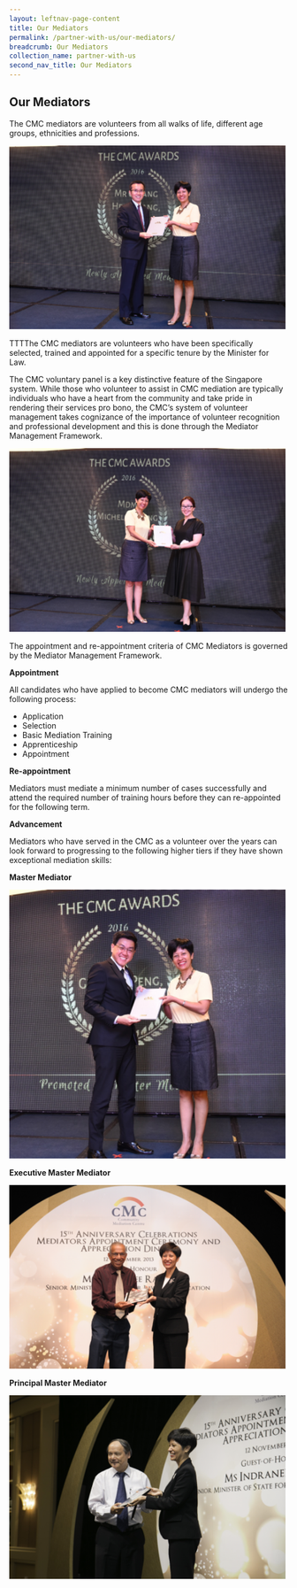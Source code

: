 ```yaml
---
layout: leftnav-page-content
title: Our Mediators
permalink: /partner-with-us/our-mediators/
breadcrumb: Our Mediators
collection_name: partner-with-us
second_nav_title: Our Mediators
---
```




Our Mediators
---

The CMC mediators are volunteers from all walks of life, different age groups, ethnicities and professions. 

<div class="image"><img src="/images/1504159397889.png/" style="width:500px"></div>

TTTThe CMC mediators are volunteers who have been specifically selected, trained and appointed for a specific tenure by the Minister for Law.

The CMC voluntary panel is a key distinctive feature of the Singapore system. While those who volunteer to assist in CMC mediation are typically individuals who have a heart from the community and take pride in rendering their services pro bono, the CMC’s system of volunteer management takes cognizance of the importance of volunteer recognition and professional development and this is done through the Mediator Management Framework. 

<div class="image"><img src="/images/1545105261780.png/" style="width:500px"></div>

The appointment and re-appointment criteria of CMC Mediators is governed by the Mediator Management Framework. 

**Appointment**

All candidates who have applied to become CMC mediators will undergo the following process:
* Application
* Selection
* Basic Mediation Training
* Apprenticeship
* Appointment 

**Re-appointment**

Mediators must mediate a minimum number of cases successfully and attend the required number of training hours before they can re-appointed for the following term. 

**Advancement**

Mediators who have served in the CMC as a volunteer over the years can look forward to progressing to the following higher tiers if they have shown exceptional mediation skills:

**Master Mediator**<br>
<div class="image"><img src="/images/1545105431089.png/" style="width:500px"></div>

**Executive Master Mediator**<br>
<div class="image"><img src="/images/1545105501149.png/" style="width:500px"></div>

**Principal Master Mediator**<br>
<div class="image"><img src="/images/1545105569462.png/" style="width:500px"></div>
